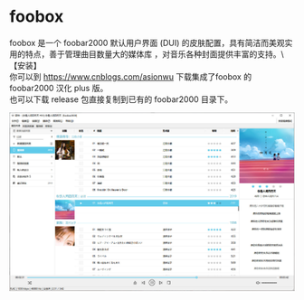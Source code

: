 # foobox

foobox 是一个 foobar2000 默认用户界面 (DUI) 的皮肤配置，具有简洁而美观实用的特点，善于管理曲目数量大的媒体库 ，对音乐各种封面提供丰富的支持。\\
【安装】\
你可以到 https://www.cnblogs.com/asionwu 下载集成了foobox 的 foobar2000 汉化 plus 版。\
也可以下载 release 包直接复制到已有的 foobar2000 目录下。

![alt text](info/screenshot.jpg "foobox - CUI foobar2000 media player")
